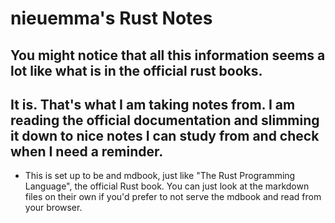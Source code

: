 # nieuemma's Rust Notes
## You might notice that all this information seems a lot like what is in the official rust books.
## It is. That's what I am taking notes from. I am reading the official documentation and slimming it down to nice notes I can study from and check when I need a reminder.
- This is set up to be and mdbook, just like "The Rust Programming Language", the official Rust book. You can just look at the markdown files on their own if you'd prefer to not serve the mdbook and read from your browser.
